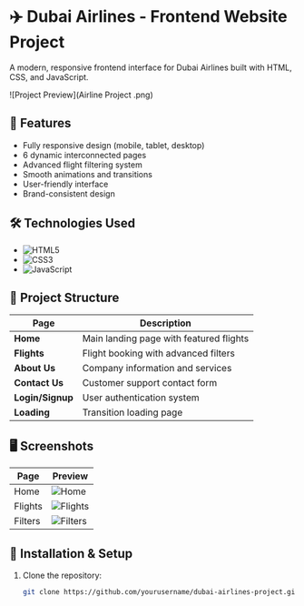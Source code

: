 # ✈️ Dubai Airlines - Frontend Website Project

A modern, responsive frontend interface for Dubai Airlines built with HTML, CSS, and JavaScript.

![Project Preview](Airline Project .png)

## 🚀 Features
- Fully responsive design (mobile, tablet, desktop)
- 6 dynamic interconnected pages
- Advanced flight filtering system
- Smooth animations and transitions
- User-friendly interface
- Brand-consistent design

## 🛠 Technologies Used
- ![HTML5](https://img.shields.io/badge/-HTML5-E34F26?logo=html5&logoColor=white)
- ![CSS3](https://img.shields.io/badge/-CSS3-1572B6?logo=css3&logoColor=white)
- ![JavaScript](https://img.shields.io/badge/-JavaScript-F7DF1E?logo=javascript&logoColor=black)

## 📂 Project Structure
| Page | Description |
|------|------------|
| **Home** | Main landing page with featured flights |
| **Flights** | Flight booking with advanced filters |
| **About Us** | Company information and services |
| **Contact Us** | Customer support contact form |
| **Login/Signup** | User authentication system |
| **Loading** | Transition loading page |

## 🖥️ Screenshots
| Page | Preview |
|------|---------|
| Home | ![Home](screenshots/home.png) |
| Flights | ![Flights](screenshots/flights.png) |
| Filters | ![Filters](screenshots/filters.png) |

## 🔧 Installation & Setup
1. Clone the repository:
   ```bash
   git clone https://github.com/yourusername/dubai-airlines-project.git

